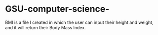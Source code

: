 # GSU-computer-science-
BMI is a file I created in which the user can input their height and weight, and it will return their Body Mass Index. 
